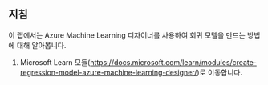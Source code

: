 ﻿---
lab:
    title: 'Azure Machine Learning 디자이너를 사용하여 회귀 모델 만들기'
---

## 지침
이 랩에서는 Azure Machine Learning 디자이너를 사용하여 회귀 모델을 만드는 방법에 대해 알아봅니다.

1.	Microsoft Learn 모듈(https://docs.microsoft.com/learn/modules/create-regression-model-azure-machine-learning-designer/)로 이동합니다.
